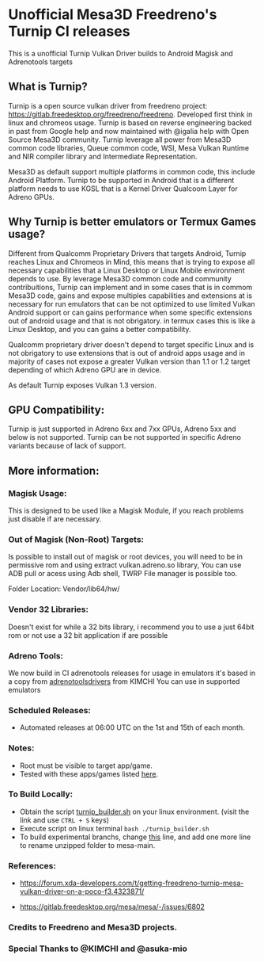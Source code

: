 
# Unofficial Mesa3D Freedreno's Turnip CI releases

  This is a unofficial Turnip Vulkan Driver builds to Android Magisk and Adrenotools targets

## What is Turnip?

 Turnip is a open source vulkan driver from freedreno project: https://gitlab.freedesktop.org/freedreno/freedreno. Developed first think in linux and chromeos usage.
 Turnip is based on reverse engineering backed in past from Google help and now maintained with @igalia help with Open Source Mesa3D community.
 Turnip leverage all power from Mesa3D common code libraries, Queue common code, WSI, Mesa Vulkan Runtime and NIR compiler library and Intermediate Representation.

 Mesa3D as default support multiple platforms in common code, this include Android Platform. Turnip to be supported in Android
 that is a different platform needs to use KGSL that is a Kernel Driver Qualcoom Layer for Adreno GPUs.

## Why Turnip is better  emulators or Termux Games usage?

  Different from Qualcomm Proprietary Drivers that targets Android, Turnip reaches Linux and Chromeos in Mind, this means
  that is trying to expose all necessary capabilities that a Linux Desktop or Linux Mobile environment depends to use. 
  By leverage Mesa3D common code and community contribuitions, Turnip can implement and in some cases that is in commom Mesa3D
  code, gains and expose multiples capabilities and extensions at is necessary for run emulators that can be not optimized to use
  limited Vulkan Android support or can gains performance when some specific extensions out of android usage and that is not obrigatory.
  in termux cases this is like a Linux Desktop, and you can gains a better compatibility.

  Qualcomm proprietary driver doesn't depend to target specific Linux and is not obrigatory to use extensions that is out of android apps usage and in majority of cases not expose a greater Vulkan version than 1.1 or 1.2 target depending of which Adreno GPU are in device.

As default Turnip exposes Vulkan 1.3 version.

## GPU Compatibility:
  
  Turnip is just supported in Adreno 6xx and 7xx GPUs, Adreno 5xx and below is not supported.
  Turnip can be not supported in specific Adreno variants because of lack of support.

## More information:

### Magisk Usage:

  This is designed to be used like a Magisk Module, if you reach problems just disable if are necessary.

### Out of Magisk (Non-Root) Targets:

 Is possible to install out of magisk or root devices, you will need to be in permissive rom
 and using extract vulkan.adreno.so library, You can use ADB pull or acess using Adb shell, TWRP File manager is possible too.

 Folder Location: Vendor/lib64/hw/

### Vendor 32 Libraries:
 Doesn't exist for while a 32 bits library, i recommend you to use a just 64bit rom or not use a 32 bit application if are possible

### Adreno Tools:
  We now build in CI adrenotools releases for usage in emulators
  it's based in a copy from [adrenotoolsdrivers](https://github.com/K11MCH1/AdrenoToolsDrivers) from KIMCHI
  You can use in supported emulators
  
### Scheduled Releases:
- Automated releases at 06:00 UTC on the 1st and 15th of each month.

### Notes:
- Root must be visible to target app/game.
- Tested with these apps/games listed [here](list.md).

### To Build Locally:
- Obtain the script [turnip_builder.sh](https://raw.githubusercontent.com/ilhan-athn7/freedreno_turnip-CI/main/turnip_builder.sh) on your linux environment. (visit the link and use ```CTRL + S``` keys)
- Execute script on linux terminal ```bash ./turnip_builder.sh```
- To build experimental branchs, change [this](https://github.com/ilhan-athn7/freedreno_turnip-CI/blob/c704685653879114860ce4cae9629a2511c6eeea/turnip_builder.sh#L50) line, and add one more line to rename unzipped folder to mesa-main.

### References:

- https://forum.xda-developers.com/t/getting-freedreno-turnip-mesa-vulkan-driver-on-a-poco-f3.4323871/

- https://gitlab.freedesktop.org/mesa/mesa/-/issues/6802

### Credits to Freedreno and Mesa3D projects.
### Special Thanks to @KIMCHI and @asuka-mio
